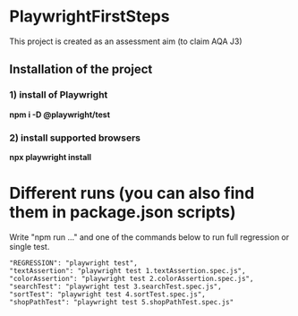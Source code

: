 # PlaywrightFirstSteps
This project is created as an assessment aim (to claim AQA J3)

## Installation of the project
### 1) install of Playwright
__npm i -D @playwright/test__
### 2) install supported browsers
__npx playwright install__

# Different runs (you can also find them in package.json scripts)
Write "npm run ..." and one of the commands below to run full regression or single test.

    "REGRESSION": "playwright test",
    "textAssertion": "playwright test 1.textAssertion.spec.js",
    "colorAssertion": "playwright test 2.colorAssertion.spec.js",
    "searchTest": "playwright test 3.searchTest.spec.js",
    "sortTest": "playwright test 4.sortTest.spec.js",
    "shopPathTest": "playwright test 5.shopPathTest.spec.js"
